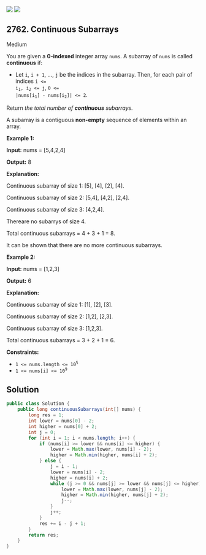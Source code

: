 [![](https://img.shields.io/github/stars/javadev/LeetCode-in-Java?label=Stars&style=flat-square)](https://github.com/javadev/LeetCode-in-Java)
[![](https://img.shields.io/github/forks/javadev/LeetCode-in-Java?label=Fork%20me%20on%20GitHub%20&style=flat-square)](https://github.com/javadev/LeetCode-in-Java/fork)

## 2762\. Continuous Subarrays

Medium

You are given a **0-indexed** integer array `nums`. A subarray of `nums` is called **continuous** if:

*   Let `i`, `i + 1`, ..., `j` be the indices in the subarray. Then, for each pair of indices <code>i <= i<sub>1</sub>, i<sub>2</sub> <= j</code>, <code>0 <= |nums[i<sub>1</sub>] - nums[i<sub>2</sub>]| <= 2</code>.

Return _the total number of **continuous** subarrays._

A subarray is a contiguous **non-empty** sequence of elements within an array.

**Example 1:**

**Input:** nums = [5,4,2,4]

**Output:** 8

**Explanation:** 

Continuous subarray of size 1: [5], [4], [2], [4]. 

Continuous subarray of size 2: [5,4], [4,2], [2,4]. 

Continuous subarray of size 3: [4,2,4]. 

Thereare no subarrys of size 4. 

Total continuous subarrays = 4 + 3 + 1 = 8. 

It can be shown that there are no more continuous subarrays.

**Example 2:**

**Input:** nums = [1,2,3]

**Output:** 6

**Explanation:** 

Continuous subarray of size 1: [1], [2], [3]. 

Continuous subarray of size 2: [1,2], [2,3]. 

Continuous subarray of size 3: [1,2,3]. 

Total continuous subarrays = 3 + 2 + 1 = 6.

**Constraints:**

*   <code>1 <= nums.length <= 10<sup>5</sup></code>
*   <code>1 <= nums[i] <= 10<sup>9</sup></code>

## Solution

```java
public class Solution {
    public long continuousSubarrays(int[] nums) {
        long res = 1;
        int lower = nums[0] - 2;
        int higher = nums[0] + 2;
        int j = 0;
        for (int i = 1; i < nums.length; i++) {
            if (nums[i] >= lower && nums[i] <= higher) {
                lower = Math.max(lower, nums[i] - 2);
                higher = Math.min(higher, nums[i] + 2);
            } else {
                j = i - 1;
                lower = nums[i] - 2;
                higher = nums[i] + 2;
                while (j >= 0 && nums[j] >= lower && nums[j] <= higher) {
                    lower = Math.max(lower, nums[j] - 2);
                    higher = Math.min(higher, nums[j] + 2);
                    j--;
                }
                j++;
            }
            res += i - j + 1;
        }
        return res;
    }
}
```